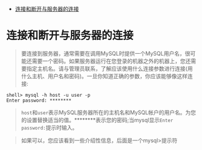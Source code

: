 - [连接和断开与服务器的连接](#%e8%bf%9e%e6%8e%a5%e5%92%8c%e6%96%ad%e5%bc%80%e4%b8%8e%e6%9c%8d%e5%8a%a1%e5%99%a8%e7%9a%84%e8%bf%9e%e6%8e%a5)
# 连接和断开与服务器的连接
> 要连接到服务器，通常需要在调用MySQL时提供一个MySQL用户名，很可能还需要一个密码。如果服务器运行在您登录的机器之外的机器上，您还需要指定主机名。请与管理员联系，了解应该使用什么连接参数进行连接(用什么主机、用户名和密码)。一旦你知道正确的参数，你应该能够像这样连接:
```shell
shell> mysql -h host -u user -p
Enter password: ********
```
> `host`和`user`表示MySQL服务器所在的主机名和MySQL帐户的用户名。为您的设置替换适当的值。********表示您的密码;当mysql显示`Enter password:`提示时输入。

> 如果可以，您应该看到一些介绍性信息，后面是一个mysql>提示符